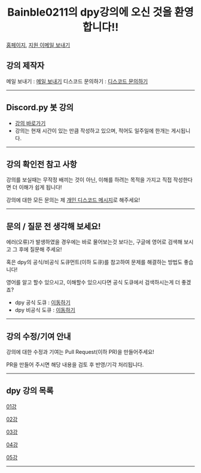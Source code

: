 <h1 align="center">Bainble0211의 dpy강의에 오신 것을 환영합니다!!</h1>

[홈페이지](https://bainble.ga/), [지원 이메일 보내기](mailto:support@bainble.ga)

## 강의 제작자
메일 보내기 : [메일 보내기](mailto:support@bainble.ga)
디스코드 문의하기 : [디스코드 문의하기](https://discord.com/users/524515155254444032)

------------

## Discord.py 봇 강의
+ [강의 바로가기](https://blog.naver.com/bainble0211)
+ 강의는 현재 시간이 있는 만큼 작성하고 있으며, 적어도 일주일에 한개는 게시됩니다.

------------

## 강의 확인전 참고 사항
강의를 보실때는 무작정 배끼는 것이 아닌, 이해를 하려는 목적을 가지고 직접 작성한다면 더 이해가 쉽게 됩니다!

강의에 대한 모든 문의는 제 [개인 디스코드 메시지](https://discord.com/users/524515155254444032)로 해주세요!

------------

## 문의 / 질문 전 생각해 보세요!
에러(오류)가 발생하였을 경우에는 바로 물어보는것 보다는, 구글에 영어로 검색해 보시고 그 후에 질문해 주세요!

혹은 dpy의 공식/비공식 도큐먼트(이하 도큐)를 참고하여 문제를 해결하는 방법도 좋습니다!

영어를 알고 할수 있으시고, 이해할수 있으시다면 공식 도큐에서 검색하시는게 더 좋겠죠?

+ dpy 공식 도큐 : [이동하기](https://discordpy.readthedocs.io/en/latest/)
+ dpy 비공식 도큐 : [이동하기](https://discordpy.cpbu.xyz/)
     
------------

## 강의 수정/기여 안내
강의에 대한 수정과 기여는 Pull Request(이하 PR)을 만들어주세요!

PR을 만들어 주시면 해당 내용을 검토 후 반영/기각 처리됩니다.

------------
## dpy 강의 목록
[01강](01강/)

[02강](02강/)

[03강](03강/)

[04강](04강/)

[05강](05강/)

------------
